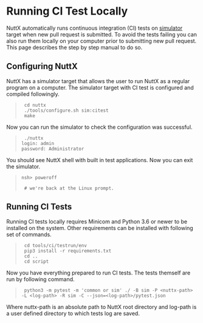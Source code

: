 Running CI Test Locally
=======================

NuttX automatically runs continuous integration (CI) tests on
[simulator](https://nuttx.apache.org/docs/latest/guides/simulator.html)
target when new pull request is submitted. To avoid the tests failing
you can also run them locally on your computer prior to submitting new
pull request. This page describes the step by step manual to do so.

Configuring NuttX
-----------------

NuttX has a simulator target that allows the user to run NuttX as a
regular program on a computer. The simulator target with CI test is
configured and compiled followingly.

> ``` {.console}
>  cd nuttx
>  ./tools/configure.sh sim:citest
>  make
> ```

Now you can run the simulator to check the configuration was successful.

> ``` {.console}
>  ./nuttx
> login: admin
> password: Administrator
> ```

You should see NuttX shell with built in test applications. Now you can
exit the simulator.

> ``` {.console}
> nsh> poweroff
> 
>  # we're back at the Linux prompt.
> ```

Running CI Tests
----------------

Running CI tests locally requires Minicom and Python 3.6 or newer to be
installed on the system. Other requirements can be installed with
following set of commands.

> ``` {.console}
>  cd tools/ci/testrun/env
>  pip3 install -r requirements.txt
>  cd ..
>  cd script
> ```

Now you have everything prepared to run CI tests. The tests themself are
run by following command.

> ``` {.console}
>  python3 -m pytest -m 'common or sim' ./ -B sim -P <nuttx-path> -L <log-path> -R sim -C --json=<log-path>/pytest.json
> ```

Where nuttx-path is an absolute path to NuttX root directory and
log-path is a user defined directory to which tests log are saved.
